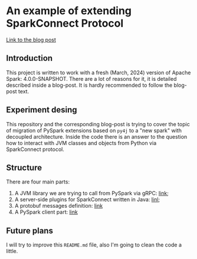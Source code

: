 # An example of extending SparkConnect Protocol
[Link to the blog post](https://semyonsinchenko.github.io/ssinchenko/post/extending-spark-connect/)

## Introduction

This project is written to work with a fresh (March, 2024) version of Apache Spark: 4.0.0-SNAPSHOT. There are a lot of reasons for it, it is detailed described inside a blog-post. It is hardly recommended to follow the blog-post text.

## Experiment desing

This repository and the corresponding blog-post is trying to cover the topic of migration of PySpark extensions based on `py4j` to a "new spark" with decoupled architecture. Inside the code there is an answer to the question how to interact with JVM classes and objects from Python via SparkConnect protocol.

## Structure

There are four main parts:

1. A JVM library we are trying to call from PySpark via gRPC: [link](https://github.com/SemyonSinchenko/spark-connect-example/tree/master/src/main/java/com/ssinchenko/example/lib);
2. A server-side plugins for SparkConnect written in Java: [linl](https://github.com/SemyonSinchenko/spark-connect-example/tree/master/src/main/java/com/ssinchenko/example/server);
3. A protobuf messages definition: [link](https://github.com/SemyonSinchenko/spark-connect-example/tree/master/src/main/protobuf)
4. A PySpark client part: [link](https://github.com/SemyonSinchenko/spark-connect-example/tree/master/src/main/python)

## Future plans

I will try to improve this `README.md` file, also I'm going to clean the code a little.
